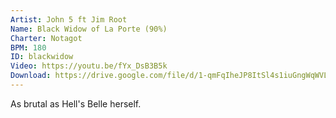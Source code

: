 ```yaml
---
Artist: John 5 ft Jim Root
Name: Black Widow of La Porte (90%)
Charter: Notagot
BPM: 180
ID: blackwidow
Video: https://youtu.be/fYx_DsB3B5k
Download: https://drive.google.com/file/d/1-qmFqIheJP8ItSl4s1iuGngWqWVLdB4c/view
---
```

As brutal as Hell's Belle herself.

